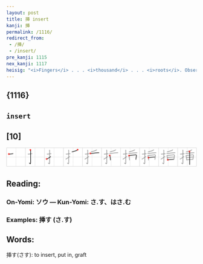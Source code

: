 ```yaml
---
layout: post
title: 挿 insert
kanji: 挿
permalink: /1116/
redirect_from:
 - /挿/
 - /insert/
pre_kanji: 1115
nex_kanji: 1117
heisig: "<i>Fingers</i> . . . <i>thousand</i> . . . <i>roots</i>. Observe how the writing order does not follow the elements in order, because the final stroke is used for two different elements."
---
```


## {1116}

## `insert`

## [10]

<div class="stroke"><img src="../images/E68CBF.png" /></div>

## Reading:

### On-Yomi: ソウ &mdash; Kun-Yomi: さ.す、はさ.む

### Examples: 挿す (さ.す)

## Words:

挿す(さす): to insert, put in, graft
